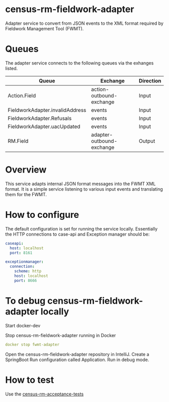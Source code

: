 # census-rm-fieldwork-adapter
Adapter service to convert from JSON events to the XML format required by Fieldwork Management Tool (FWMT).

# Queues

The adapter service connects to the following queues via the exhanges listed.

 Queue | Exchange | Direction 
-------|----------|----------
|Action.Field | action-outbound-exchange | Input |
|FieldworkAdapter.invalidAddress| events | Input |
|FieldworkAdapter.Refusals | events | Input |
|FieldworkAdapter.uacUpdated | events | Input|
|RM.Field | adapter-outbound-exchange | Output|

# Overview

This service adapts internal JSON format messages into the FWMT XML format.
It is a simple service listening to various input events and translating them for the FWMT.


# How to configure

The default configuration is set for running the service locally. Essentially the HTTP connections to case-api and Exception manager should be:

```yaml
caseapi:
  host: localhost
  port: 8161

exceptionmanager:
  connection:
    scheme: http
    host: localhost
    port: 8666
```
# To debug census-rm-fieldwork-adapter locally

Start docker-dev

Stop census-rm-fieldwork-adapter running in Docker

```yaml
docker stop fwmt-adapter
```

Open the census-rm-fieldwork-adapter repository in IntelliJ.
Create a SpringBoot Run configuration called Application.
Run in debug mode.

# How to test

Use the [census-rm-acceptance-tests](https://github.com/ONSdigital/census-rm-acceptance-tests)